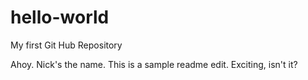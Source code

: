 # hello-world
My first Git Hub Repository

Ahoy. Nick's the name. This is a sample readme edit. Exciting, isn't it? 
